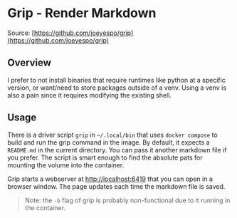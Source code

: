 # Grip - Render Markdown

Source: [https://github.com/joeyespo/grip](https://github.com/joeyespo/grip)

## Overview

I prefer to not install binaries that require runtimes like python at a specific version, or want/need to store packages outside of a venv. Using a venv is also a pain since it requires modifying the existing shell.

## Usage

There is a driver script `grip` in `~/.local/bin` that uses `docker compose` to build and run the grip command in the image. By default, it expects a `README.md` in the current directory. You can pass it another markdown file if you prefer. The script is smart enough to find the absolute pats for mounting the volume into the container.

Grip starts a webserver at [http://localhost:6419](http://localhost:6419) that you can open in a browser window. The page updates each time the markdown file is saved.

> Note: the `-b` flag of grip is probably non-functional due to it running in the container.

